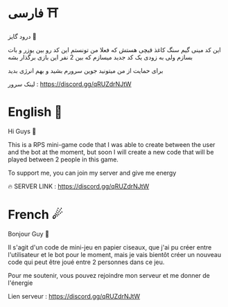 # فارسی ⛩
درود گایز 👋

این کد مینی گیم سنگ کاغذ قیچی هستش که فعلا من تونستم این کد رو بین یوزر و بات بسازم ولی به زودی یک کد جدید میسازم که بین 2 نفر این بازی برگذار بشه

برای حمایت از من میتونید جوین سرورم بشید و بهم انرژی بدید

لینک سرور : https://discord.gg/qRUZdrNJtW
# English 💎
Hi Guys 👋

This is a RPS mini-game code that I was able to create between the user and the bot at the moment, but soon I will create a new code that will be played between 2 people in this game.

To support me, you can join my server and give me energy

🔥 SERVER LINK : https://discord.gg/qRUZdrNJtW

# French ☄
Bonjour Guy 👋 

Il s'agit d'un code de mini-jeu en papier ciseaux, que j'ai pu créer entre l'utilisateur et le bot pour le moment, mais je vais bientôt créer un nouveau code qui peut être joué entre 2 personnes dans ce jeu.

Pour me soutenir, vous pouvez rejoindre mon serveur et me donner de l'énergie

Lien serveur : https://discord.gg/qRUZdrNJtW

